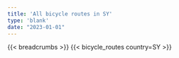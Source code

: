 ```yaml
---
title: 'All bicycle routes in SY'
type: 'blank'
date: "2023-01-01"
---
```


{{< breadcrumbs >}}
{{< bicycle_routes country=SY >}}

